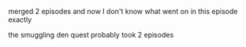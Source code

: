 merged 2 episodes and now I don't know what went on in this episode exactly

the smuggling den quest probably took 2 episodes